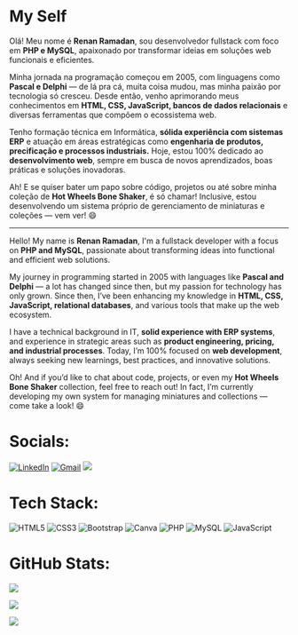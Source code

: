 # My Self
Olá! Meu nome é <b>Renan Ramadan</b>, sou desenvolvedor fullstack com foco em <b>PHP e MySQL</b>, apaixonado por transformar ideias em soluções web funcionais e eficientes.

Minha jornada na programação começou em 2005, com linguagens como <b>Pascal e Delphi</b> — de lá pra cá, muita coisa mudou, mas minha paixão por tecnologia só cresceu. Desde então, venho aprimorando meus conhecimentos em <b>HTML, CSS, JavaScript, bancos de dados relacionais</b> e diversas ferramentas que compõem o ecossistema web.

Tenho formação técnica em Informática, <b>sólida experiência com sistemas ERP</b> e atuação em áreas estratégicas como <b>engenharia de produtos, precificação e processos industriais.</b> Hoje, estou 100% dedicado ao <b>desenvolvimento web</b>, sempre em busca de novos aprendizados, boas práticas e soluções inovadoras.

Ah! E se quiser bater um papo sobre código, projetos ou até sobre minha coleção de <b>Hot Wheels Bone Shaker</b>, é só chamar! Inclusive, estou desenvolvendo um sistema próprio de gerenciamento de miniaturas e coleções — vem ver! 😄

- - - 

Hello! My name is <b>Renan Ramadan</b>, I'm a fullstack developer with a focus on <b>PHP and MySQL</b>, passionate about transforming ideas into functional and efficient web solutions.

My journey in programming started in 2005 with languages like <b>Pascal and Delphi</b> — a lot has changed since then, but my passion for technology has only grown. Since then, I’ve been enhancing my knowledge in <b>HTML, CSS, JavaScript, relational databases</b>, and various tools that make up the web ecosystem.

I have a technical background in IT, <b>solid experience with ERP systems</b>, and experience in strategic areas such as <b>product engineering, pricing, and industrial processes</b>. Today, I’m 100% focused on <b>web development</b>, always seeking new learnings, best practices, and innovative solutions.

Oh! And if you’d like to chat about code, projects, or even my <b>Hot Wheels Bone Shaker</b> collection, feel free to reach out! In fact, I’m currently developing my own system for managing miniatures and collections — come take a look! 😄


# Socials:
<!--[![Instagram](https://img.shields.io/badge/Instagram-%23E4405F.svg?style=for-the-badge&logo=Instagram&logoColor=white)](https://instagram.com/renan.ramadan) -->
[![LinkedIn](https://img.shields.io/badge/linkedin-%230077B5.svg?style=for-the-badge&logo=linkedin&logoColor=white)](https://www.linkedin.com/in/renanramadan) 
[![Gmail](https://img.shields.io/badge/Gmail-D14836?style=for-the-badge&logo=gmail&logoColor=white)](mailto:renanramadan@gmail.com)
<a href= 'https://wa.me/5521964380356'><img src="https://img.shields.io/badge/WhatsApp-25D366?style=for-the-badge&logo=whatsapp&logoColor=white"></a>


# Tech Stack:

![HTML5](https://img.shields.io/badge/html5-%23E34F26.svg?style=for-the-badge&logo=html5&logoColor=white) 
![CSS3](https://img.shields.io/badge/css3-%231572B6.svg?style=for-the-badge&logo=css3&logoColor=white) 
![Bootstrap](https://img.shields.io/badge/bootstrap-%23563D7C.svg?style=for-the-badge&logo=bootstrap&logoColor=white)
![Canva](https://img.shields.io/badge/Canva-%2300C4CC.svg?style=for-the-badge&logo=Canva&logoColor=white) 
![PHP](https://img.shields.io/badge/php-%23777BB4.svg?style=for-the-badge&logo=php&logoColor=white) 
![MySQL](https://img.shields.io/badge/mysql-%234479A1.svg?style=for-the-badge&logo=mysql&logoColor=white)
![JavaScript](https://img.shields.io/badge/JavaScript-yellow?style=for-the-badge&logo=javascript&logoColor=white)


# GitHub Stats:
<p>
<img src="https://github-readme-stats.vercel.app/api?username=renanramadan&theme=dark&show_icons=true&include_all_commits=false&count_private=false" align="center">
</p>

<p>
<img src="https://github-readme-stats.vercel.app/api/top-langs/?username=renanramadan&theme=dark&show_icons=true&include_all_commits=false&count_private=false&layout=compact" align="center">
</p>

<p>
<img src="https://github-readme-streak-stats.herokuapp.com/?user=renanramadan&theme=dark&show_icons=true" align="center">
</p>

